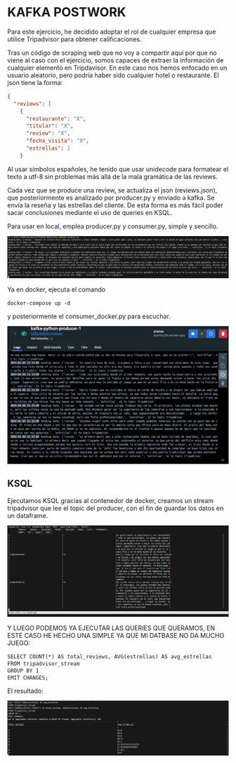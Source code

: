 # KAFKA POSTWORK
Para este ejercicio, he decidido adoptar el rol de cualquier empresa que utilice Tripadvisor para obtener calificaciones.

Tras un código de scraping web que no voy a compartir aquí por que no viene al caso con el ejercicio, somos capaces de extraer la información de cualquier elemento en Tripdavisor. En este caso nos hemos enfocado en un usuario aleatorio, pero podría haber sido cualquier hotel o restaurante. El json tiene la forma:

```json
{
  "reviews": [
    {
      "restaurante": "X",
      "titular": "X",
      "review": "X",
      "fecha_visita": "X",
      "estrellas": 1
    }
```
Al usar símbolos españoles, he tenido que usar unidecode para formatear el texto a utf-8 sin problemas más allá de la mala gramática de las reviews.

Cada vez que se produce una review, se actualiza el json (reviews.json), que posteriormente es analizado por producer.py y enviado a kafka. Se envía la reseña y las estrellas del cliente. De esta forma es más fácil poder sacar conclusiones mediante el uso de queries en KSQL.

Para usar en local, emplea producer.py y consumer.py, simple y sencillo.

![Alt text](./img/uno.png)

Ya en docker, ejecuta el comando
```docker
docker-compose up -d
```
y posteriormente el consumer_docker.py para escuchar.

![Alt text](./img/dos.png)

## KSQL
Ejecutamos KSQL gracias al contenedor de docker, creamos un stream tripadvisor que lee el topic del producer, con el fin de guardar los datos en un dataframe.

![Alt text](./img/tres.png)

Y LUEGO PODEMOS YA EJECUTAR LAS QUERIES QUE QUERAMOS, EN ESTE CASO HE HECHO UNA SIMPLE YA QUE MI DATBASE NO DA MUCHO JUEGO:
```ksql
SELECT COUNT(*) AS total_reviews, AVG(estrellas) AS avg_estrellas
FROM tripadvisor_stream
GROUP BY 1
EMIT CHANGES;
```
El resultado:

![Alt text](./img/cuatro.png)